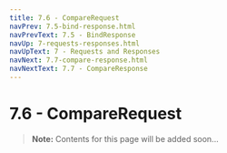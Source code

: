 ```yaml
---
title: 7.6 - CompareRequest
navPrev: 7.5-bind-response.html
navPrevText: 7.5 - BindResponse
navUp: 7-requests-responses.html
navUpText: 7 - Requests and Responses
navNext: 7.7-compare-response.html
navNextText: 7.7 - CompareResponse
---
```


# 7.6 - CompareRequest

>**Note:** Contents for this page will be added soon...